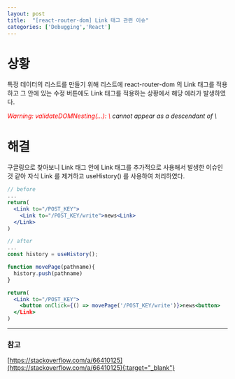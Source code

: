 ```yaml
---
layout: post
title:  "[react-router-dom] Link 태그 관련 이슈"
categories: ['Debugging','React']
---
```


# 상황

특정 데이터의 리스트를 만들기 위해 리스트에 react-router-dom 의 Link 태그를 적용하고 그 안에 있는 수정 버튼에도  Link 태그를 적용하는 상황에서 해당 에러가 발생하였다.

<em style="color:red">
  Warning: validateDOMNesting(...): \<a> cannot appear as a descendant of \<a>
</em>

# 해결

구글링으로 찾아보니 Link 태그 안에 Link 태그를 추가적으로 사용해서 발생한 이슈인 것 같아 자식 Link 를 제거하고 useHistory() 를 사용하여 처리하였다.

```jsx
// before
...
return(
  <Link to="/POST_KEY">
    <Link to="/POST_KEY/write">news<Link>
  </Link>
)

```

```jsx
// after
...
const history = useHistory();

function movePage(pathname){
  history.push(pathname)
}

return(
  <Link to="/POST_KEY">
    <button onClick={() => movePage('/POST_KEY/write')}>news<button>
  </Link>
)

```

---

### 참고

[https://stackoverflow.com/a/66410125](https://stackoverflow.com/a/66410125){:target="_blank"}   
